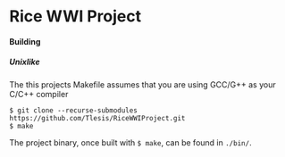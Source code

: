 # Rice WWI Project

#### Building

##### Unixlike

The this projects Makefile assumes that you are using GCC/G++ as your C/C++ compiler

`$ git clone --recurse-submodules https://github.com/Tlesis/RiceWWIProject.git`\
`$ make`

The project binary, once built with `$ make`, can be found in `./bin/`.

